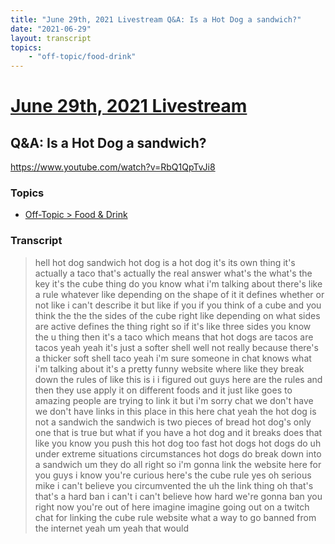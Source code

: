 ```yaml
---
title: "June 29th, 2021 Livestream Q&A: Is a Hot Dog a sandwich?"
date: "2021-06-29"
layout: transcript
topics:
    - "off-topic/food-drink"
---
```

# [June 29th, 2021 Livestream](../2021-06-29.md)
## Q&A: Is a Hot Dog a sandwich?
https://www.youtube.com/watch?v=RbQ1QpTvJi8

### Topics
* [Off-Topic > Food & Drink](../topics/off-topic/food-drink.md)

### Transcript

> hell hot dog sandwich hot dog is a hot dog it's its own thing it's actually a taco that's actually the real answer what's the what's the key it's the cube thing do you know what i'm talking about there's like a rule whatever like depending on the shape of it it defines whether or not like i can't describe it but like if you if you think of a cube and you think the the the sides of the cube right like depending on what sides are active defines the thing right so if it's like three sides you know the u thing then it's a taco which means that hot dogs are tacos are tacos yeah yeah it's just a softer shell well not really because there's a thicker soft shell taco yeah i'm sure someone in chat knows what i'm talking about it's a pretty funny website where like they break down the rules of like this is i i figured out guys here are the rules and then they use apply it on different foods and it just like goes to amazing people are trying to link it but i'm sorry chat we don't have we don't have links in this place in this here chat yeah the hot dog is not a sandwich the sandwich is two pieces of bread hot dog's only one that is true but what if you have a hot dog and it breaks does that like you know you push this hot dog too fast hot dogs hot dogs do uh under extreme situations circumstances hot dogs do break down into a sandwich um they do all right so i'm gonna link the website here for you guys i know you're curious here's the cube rule yes oh serious mike i can't believe you circumvented the uh the link thing oh that's that's a hard ban i can't i can't believe how hard we're gonna ban you right now you're out of here imagine imagine going out on a twitch chat for linking the cube rule website what a way to go banned from the internet yeah um yeah that would
